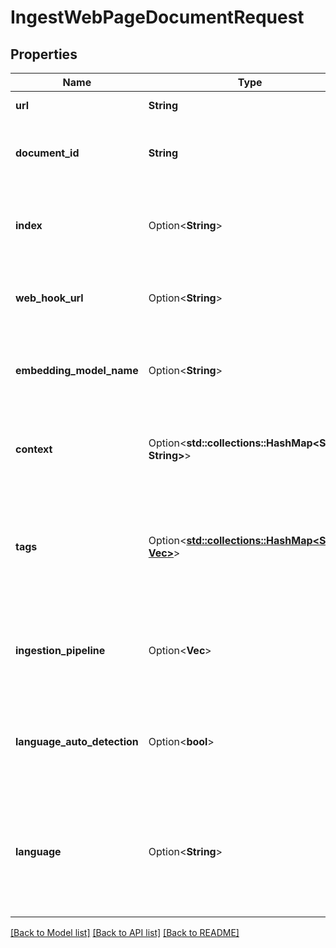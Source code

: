 # IngestWebPageDocumentRequest

## Properties

Name | Type | Description | Notes
------------ | ------------- | ------------- | -------------
**url** | **String** | Web page to ingest | 
**document_id** | **String** | Unique identifier for the document to ingest. | 
**index** | Option<**String**> | Optional index name where the document will be stored. | [optional]
**web_hook_url** | Option<**String**> | Optional webhook URL to notify upon completion. | [optional]
**embedding_model_name** | Option<**String**> | Optional name of the embedding model to use during ingestion. | [optional]
**context** | Option<**std::collections::HashMap<String, String>**> | Optional key-value pairs for additional context or metadata. | [optional]
**tags** | Option<[**std::collections::HashMap<String, Vec<String>>**](Vec.md)> | A collection of tags associated with the document. Tags can be language-specific. | [optional]
**ingestion_pipeline** | Option<**Vec<String>**> | Optional list of ingestion pipeline steps. Allows custom processing. | [optional]
**language_auto_detection** | Option<**bool**> | Enable automatic language detection for document content. | [optional][default to false]
**language** | Option<**String**> | Force a specific language for full-text search. Use 'simple' for no language or leave empty. | [optional]

[[Back to Model list]](../README.md#documentation-for-models) [[Back to API list]](../README.md#documentation-for-api-endpoints) [[Back to README]](../README.md)


